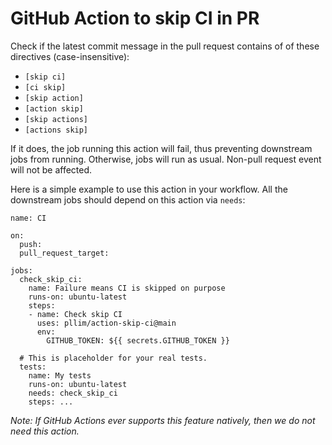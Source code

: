 # GitHub Action to skip CI in PR

Check if the latest commit message in the pull request contains of of
these directives (case-insensitive):

* `[skip ci]`
* `[ci skip]`
* `[skip action]`
* `[action skip]`
* `[skip actions]`
* `[actions skip]`

If it does, the job running this action will fail, thus preventing
downstream jobs from running. Otherwise, jobs will run as usual.
Non-pull request event will not be affected.

Here is a simple example to use this action in your workflow. All
the downstream jobs should depend on this action via ``needs``:

```
name: CI

on:
  push:
  pull_request_target:

jobs:
  check_skip_ci:
    name: Failure means CI is skipped on purpose
    runs-on: ubuntu-latest
    steps:
    - name: Check skip CI
      uses: pllim/action-skip-ci@main
      env:
        GITHUB_TOKEN: ${{ secrets.GITHUB_TOKEN }}

  # This is placeholder for your real tests.
  tests:
    name: My tests
    runs-on: ubuntu-latest
    needs: check_skip_ci
    steps: ...

```

*Note: If GitHub Actions ever supports this feature natively, then we do not need this action.*